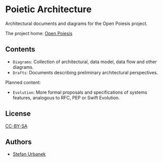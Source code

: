 # Poietic Architecture

Architectural documents and diagrams for the Open Poiesis project.

The project home: [Open Poiesis](https://github.com/OpenPoiesis)

## Contents

- `Diagrams`: Collection of architectural, data model, data flow and other
  diagrams.
- `Drafts`: Documents describing preliminary architectural perspectives.

Planned content:

- `Evolution`: More formal proposals and specifications of systems
  features, analogous to RFC, PEP or Swift Evolution.

## License

[CC-BY-SA](https://creativecommons.org/licenses/by-sa/4.0/)

## Authors

- [Stefan Urbanek](https://stiivi.com)
